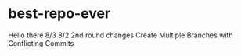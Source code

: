 # best-repo-ever
Hello there 8/3
8/2 2nd round changes
Create Multiple Branches with Conflicting Commits